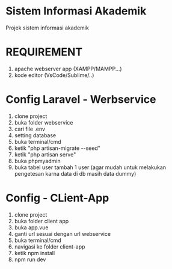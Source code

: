 # Sistem Informasi Akademik
 Projek sistem informasi akademik

# REQUIREMENT
1. apache webserver app (XAMPP/MAMPP...)
2. kode editor (VsCode/Sublime/..)


# Config Laravel - Werbservice
1. clone project
2. buka folder webservice
3. cari file .env
4. setting database
6. buka terminal/cmd
7. ketik "php artisan-migrate --seed"
8. ketik "php artisan serve"
9. buka phpmyadmin
10. buka tabel user tambah 1 user (agar mudah untuk melakukan pengetesan karna data di db masih data dummy)


# Config - CLient-App
1. clone project
2. buka folder client app
3. buka app.vue
4. ganti url sesuai dengan url webservice
5. buka terminal/cmd 
6. navigasi ke folder client-app
7. ketik npm install
8. npm run dev

   
